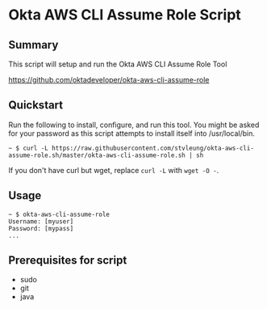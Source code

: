 Okta AWS CLI Assume Role Script
===============================

## Summary
This script will setup and run the Okta AWS CLI Assume Role Tool

https://github.com/oktadeveloper/okta-aws-cli-assume-role

## Quickstart
Run the following to install, configure, and run this tool. You might be asked for your password as this script attempts to install itself into /usr/local/bin.

```
~ $ curl -L https://raw.githubusercontent.com/stvleung/okta-aws-cli-assume-role.sh/master/okta-aws-cli-assume-role.sh | sh
```

If you don't have curl but wget, replace `curl -L` with `wget -O -`.

## Usage

```
~ $ okta-aws-cli-assume-role
Username: [myuser]
Password: [mypass]
...
```

## Prerequisites for script
- sudo
- git
- java

